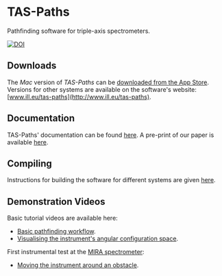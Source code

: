 # TAS-Paths
Pathfinding software for triple-axis spectrometers.

[![DOI](https://zenodo.org/badge/DOI/10.5281/zenodo.4625649.svg)](https://doi.org/10.5281/zenodo.4625649)

## Downloads
The *Mac* version of *TAS-Paths* can be [downloaded from the App Store](https://apps.apple.com/app/id1594199491).  
Versions for other systems are available on the software's website: [www.ill.eu/tas-paths](http://www.ill.eu/tas-paths).

## Documentation
TAS-Paths' documentation can be found [here](https://github.com/ILLGrenoble/taspaths/wiki).
A pre-print of our paper is available [here](https://doi.org/10.48550/arXiv.2303.14041).

## Compiling
Instructions for building the software for different systems are given [here](https://github.com/ILLGrenoble/taspaths/wiki/Compiling-TAS-Paths).

## Demonstration Videos
Basic tutorial videos are available here:
- [Basic pathfinding workflow](https://youtu.be/xs2BLuppQPQ).
- [Visualising the instrument's angular configuration space](https://youtu.be/WPUCVzMDKDc).

First instrumental test at the [MIRA spectrometer](https://doi.org/10.1016/j.nima.2017.09.063):
- [Moving the instrument around an obstacle](https://youtu.be/F0SAQp00he4).
